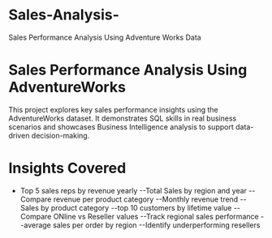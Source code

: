 # Sales-Analysis-
Sales Performance Analysis Using Adventure Works Data
# Sales Performance Analysis Using AdventureWorks

This project explores key sales performance insights using the AdventureWorks dataset. It demonstrates SQL skills in real business scenarios and showcases Business Intelligence analysis to support data-driven decision-making.

# Insights Covered
- Top 5 sales reps by revenue yearly
--Total Sales by region and year
--Compare revenue per product category
--Monthly revenue trend 
--Sales by product category
--top 10 customers by lifetime value 
--Compare ONline vs Reseller values
--Track regional sales performance
--average sales per order by region
--Identify underperforming resellers


